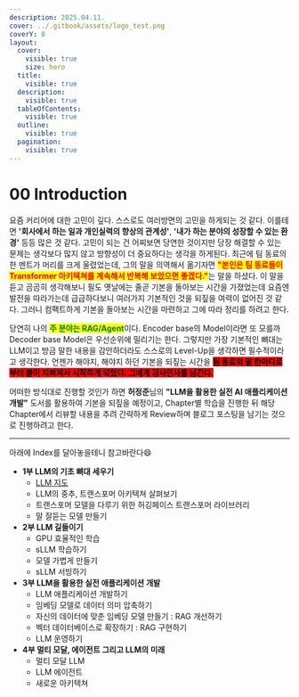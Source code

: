 ```yaml
---
description: 2025.04.11.
cover: ../.gitbook/assets/logo_test.png
coverY: 0
layout:
  cover:
    visible: true
    size: hero
  title:
    visible: true
  description:
    visible: true
  tableOfContents:
    visible: true
  outline:
    visible: true
  pagination:
    visible: true
---
```


# 00 Introduction

요즘 커리어에 대한 고민이 깊다. 스스로도 여러방면의 고민을 하게되는 것 같다. 이를테면 **'회사에서 하는 일과 개인실력의 향상의 관계성'**, **'내가 하는 분야의 성장할 수 있는 환경'**  등등 많은 것 같다. 고민이 되는 건 어찌보면 당연한 것이지만 당장 해결할 수 있는 문제는 생각보다 많지 않고 방향성이 더 중요하다는 생각을 하게된다. 최근에 팀 동료의 한 멘트가 머리를 크게 울렸었는데, 그의 말을 의역해서 옮기자면 <mark style="color:red;">**"본인은 팀 동료들이 Transformer 아키텍쳐를 계속해서 반복해 보았으면 좋겠다."**</mark>는 말을 하셨다. 이 말을 듣고 곰곰히 생각해보니 필도 옛날에는 줄곧 기본을 돌아보는 시간을 가졌었는데 요즘엔 발전을 따라가는데 급급하다보니 여러가지 기본적인 것을 되짚을 여력이 없어진 것 같다. 그러니 컴팩트하게 기본을 돌아보는 시간을 마련하고 그에 따라 정리를 하려고 한다.&#x20;

당연히 나의 <mark style="color:green;">**주 분야는 RAG/Agent**</mark>이다. Encoder base의 Model이라면 또 모를까 Decoder base Model은 우선순위에 밀리기는 한다. 그렇지만 가장 기본적인 뼈대는 LLM이고 방금 말한 내용을 감안하더라도 스스로의 Level-Up을 생각하면 필수적이라고 생각한다. 언젠가 해야지, 해야지 하던 기본을 되짚는 시간을 <mark style="background-color:red;">**팀 동료의 말 한마디로부터 불이 지펴져서 시작하게 되었다. 그에게 감사인사를 남긴다.**</mark>

어떠한 방식대로 진행할 것인가 하면 **허정준**님의 **"LLM을 활용한 실전 AI 애플리케이션 개발"** 도서를 활용하여 기본을 되짚을 예정이고, Chapter별 학습을 진행한 뒤 해당 Chapter에서 리뷰할 내용을 추려 간략하게 Review하며 블로그 포스팅을 남기는 것으로 진행하려고 한다.

***

아래에 Index를 달아놓을테니 참고바란다😄

* **1부 LLM의 기초 뼈대 세우기**
  * [LLM 지도](01-1-llm.md)
  * LLM의 중추, 트랜스포머 아키텍쳐 살펴보기
  * 트랜스포머 모델을 다루기 위한 허깅페이스 트랜스포머 라이브러리
  * 말 잘듣는 모델 만들기
* **2부 LLM 길들이기**
  * GPU 효율적인 학습
  * sLLM 학습하기
  * 모델 가볍게 만들기
  * sLLM 서빙하기
* **3부 LLM을 활용한 실전 애플리케이션 개발**
  * LLM 애플리케이션 개발하기
  * 임베딩 모델로 데이터 의미 압축하기
  * 자신의 데이터에 맞춘 임베딩 모델 만들기 : RAG 개선하기
  * 벡터 데이터베이스로 확장하기 : RAG 구현하기
  * LLM 운영하기
* **4부 멀티 모달, 에이전트 그리고 LLM의 미래**
  * 멀티 모달 LLM
  * LLM 에이전트
  * 새로운 아키텍쳐
